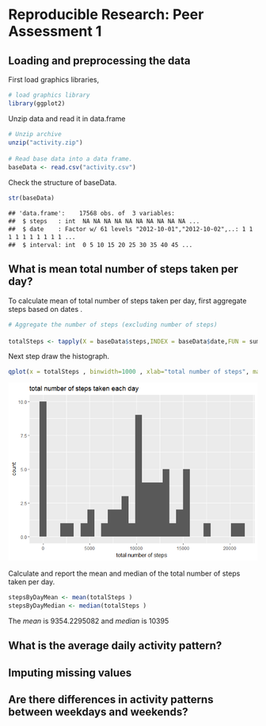 # Reproducible Research: Peer Assessment 1




## Loading and preprocessing the data

First load graphics libraries, 


```r
# load graphics library
library(ggplot2)
```

Unzip data  and read it in data.frame


```r
# Unzip archive
unzip("activity.zip")

# Read base data into a data frame.
baseData <- read.csv("activity.csv")
```

Check the structure of baseData.


```r
str(baseData)
```

```
## 'data.frame':	17568 obs. of  3 variables:
##  $ steps   : int  NA NA NA NA NA NA NA NA NA NA ...
##  $ date    : Factor w/ 61 levels "2012-10-01","2012-10-02",..: 1 1 1 1 1 1 1 1 1 1 ...
##  $ interval: int  0 5 10 15 20 25 30 35 40 45 ...
```


## What is mean total number of steps taken per day?

To calculate mean of total number of steps taken per day, first aggregate steps based on dates .


```r
# Aggregate the number of steps (excluding number of steps)

totalSteps <- tapply(X = baseData$steps,INDEX = baseData$date,FUN = sum , na.rm =TRUE )
```

Next step draw the histograph.



```r
qplot(x = totalSteps , binwidth=1000 , xlab="total number of steps", main ="total number of steps taken each day" )
```

![](PA1_template_files/figure-html/hist_steps-1.png)<!-- -->

Calculate and report the mean and median of the total number of steps taken per day.


```r
stepsByDayMean <- mean(totalSteps )
stepsByDayMedian <- median(totalSteps )
```

The *mean* is 9354.2295082 and *median* is 10395

## What is the average daily activity pattern?



## Imputing missing values



## Are there differences in activity patterns between weekdays and weekends?
